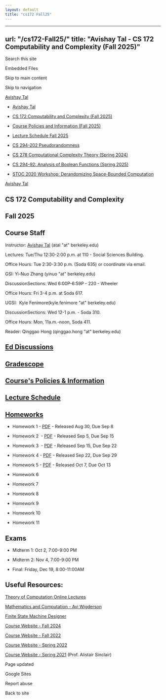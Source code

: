 ```yaml
---
layout: default
title: "cs172 Fall25"
---
```


---
url: "/cs172-Fall25/"
title: "Avishay Tal - CS 172 Computability and Complexity (Fall 2025)"
---

Search this site

Embedded Files

Skip to main content

Skip to navigation

[Avishay Tal](/avishay-tal/)

- [Avishay Tal](/avishay-tal/)

- [CS 172 Computability and Complexity (Fall 2025)](/cs172-Fall25/)





- [Course Policies and Information (Fall 2025)](/cs172-Fall25/course-policies-and-information-fall-2025/)

- [Lecture Schedule Fall 2025](/cs172-Fall25/lecture-schedule-fall-2025/)


- [CS 294-202 Pseudorandomness](/pseudorandomness/)

- [CS 278 Computational Complexity Theory (Spring 2024)](/cs-278-computational-complexity-theory-spring-2024/)

- [CS 294-92: Analysis of Boolean Functions (Spring 2025)](/cs-294-92-analysis-of-boolean-functions-spring-2025/)

- [STOC 2020 Workshop: Derandomizing Space-Bounded Computation](/stoc-2020-workshop-derandomizing-space-bounded-computation/)


[Avishay Tal](/avishay-tal/)

## CS 172 Computability and Complexity

## Fall 2025

## Course Staff

Instructor: [Avishay Tal](/avishay-tal/) (atal "at" berkeley.edu)

Lectures: Tue/Thu 12:30-2:00 p.m. at 110 - Social Sciences Building.

Office Hours: Tue 2:30-3:30 p.m. (Soda 635) or coordinate via email.

GSI: Yi-Nuo Zhang (yinuo "at" berkeley.edu)

DiscussionSections: Wed 6:00P-6:59P - 220 - Wheeler

Office Hours: Fri 3-4 p.m. at Soda 617.

UGSI:  Kyle Fenimore(kyle.fenimore "at" berkeley.edu)

DiscussionSections: Wed 12-1 p.m. \- Soda 310.

Office Hours: Mon, 11a.m.-noon, Soda 411.

Reader: Qinggao Hong (qinggao.hong "at" berkeley.edu)

## [Ed Discussions](https://edstem.org/us/courses/84973)

## [Gradescope](https://www.gradescope.com/courses/1110614)

## [Course's Policies & Information](/cs172-Fall25/course-policies-and-information-fall-2025/)

## [Lecture Schedule](/cs172-Fall25/lecture-schedule-fall-2025/)

## [Homeworks](https://drive.google.com/drive/folders/1nViHxVOdUs4v078r3fjuhjY5NxPuiYSU?usp=sharing)

- Homework 1 - [PDF](https://drive.google.com/file/d/1v62W_Q-pu8Dvk33WUXKlR2kpngTj5yV4/view?usp=share_link) \- Released Aug 30, Due Sep 8

- Homework 2  - [PDF](https://drive.google.com/file/d/1ECy6neB_FY0cwCocYDcehe5TOtmhvRQ5/view?usp=share_link) \- Released Sep 5, Due Sep 15

- Homework 3  - [PDF](https://drive.google.com/file/d/1HVCyVl_J1d_5DZppIQEtTBQ_FO_mWpuG/view?usp=share_link) \- Released Sep 15, Due Sep 22

- Homework 4 - [PDF](https://drive.google.com/file/d/1zH9PZJUcjrV327s-AzxR8bCgbljHSKgA/view?usp=share_link) \- Released Sep 22, Due Sep 29

- Homework 5 - [PDF](https://drive.google.com/file/d/1OXIcB9eP2aGOuviMgFhWLfGkZlq3lsQ3/view?usp=share_link) \- Released Oct 7, Due Oct 13

- Homework 6

- Homework 7

- Homework 8

- Homework 9

- Homework 10

- Homework 11


## Exams

- Midterm 1: Oct 2, 7:00-9:00 PM

- Midterm 2: Nov 4, 7:00-9:00 PM

- Final: Friday, Dec 19, 8:00-11:00AM


## Useful Resources:

[Theory of Computation Online Lectures](https://hackmd.io/2AqODdrtTOuj6fb5uMDZYw?view)

[Mathematics and Computation - Avi Wigderson](https://www.math.ias.edu/files/Book-online-Aug0619.pdf)

[Finite State Machine Designer](https://madebyevan.com/fsm/)

[Course Website - Fall 2024](/cs172-Fall24/)

[Course Website - Fall 2022](/cs-172-computability-and-complexity-fall-2022/)

[Course Website - Spring 2022](/cs-172-computability-and-complexity/)

[Course Website - Spring 2021](https://people.eecs.berkeley.edu/~sinclair/cs172/s21.html) (Prof. Alistair Sinclair)

Page updated

Google Sites

Report abuse

Back to site